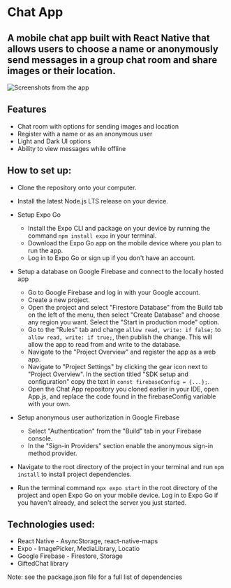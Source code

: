 # Chat App

## A mobile chat app built with React Native that allows users to choose a name or anonymously send messages in a group chat room and share images or their location.

![Screenshots from the app](https://i.imgur.com/RBM8qon.png)

## Features
- Chat room with options for sending images and location
- Register with a name or as an anonymous user
- Light and Dark UI options
- Ability to view messages while offline

## How to set up:
- Clone the repository onto your computer.

- Install the latest Node.js LTS release on your device.

- Setup Expo Go
  - Install the Expo CLI and package on your device by running the command `npm install expo` in your terminal.
  - Download the Expo Go app on the mobile device where you plan to run the app.
  - Log in to Expo Go or sign up if you don't have an account.

- Setup a database on Google Firebase and connect to the locally hosted app
  - Go to Google Firebase and log in with your Google account.
  - Create a new project.
  - Open the project and select "Firestore Database" from the Build tab on the left of the menu, then select "Create Database" and choose any region you want. Select the "Start in production mode" option.
  - Go to the "Rules" tab and change `allow read, write: if false;` to `allow read, write: if true;`, then publish the change. This will allow the app to read from and write to the database.
  - Navigate to the "Project Overview" and register the app as a web app.
  - Navigate to "Project Settings" by clicking the gear icon next to "Project Overview". In the section titled "SDK setup and configuration" copy the text in `const firebaseConfig = {...};`.
  - Open the Chat App repository you cloned earlier in your IDE, open App.js, and replace the code found in the firebaseConfig variable with your own.
 
- Setup anonymous user authorization in Google Firebase
  - Select "Authentication" from the "Build" tab in your Firebase console.
  - In the "Sign-in Providers" section enable the anonymous sign-in method provider.

- Navigate to the root directory of the project in your terminal and run `npm install` to install project dependencies.
- Run the terminal command `npx expo start` in the root directory of the project and open Expo Go on your mobile device. Log in to Expo Go if you haven't already, and select the server you just started.

## Technologies used:
- React Native - AsyncStorage, react-native-maps
- Expo - ImagePicker, MediaLibrary, Locatio
- Google Firebase - Firestore, Storage
- GiftedChat library

Note: see the package.json file for a full list of dependencies
